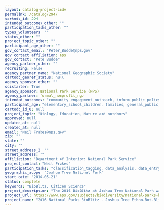 ```yaml
---
layout: catalog-project-indv
permalink: /catalog/294/
cartodb_id: 294
intended_outcomes_other: ""
participation_tasks_other: ""
types_volunteers: ""
status_other: ""
project_topic_other: ""
participant_age_other: ""
gov_contact_email: "Peter_Budde@nps.gov"
gov_contact_affiliation: nps
gov_contact: "Pete Budde"
agency_partner_other: ""
recruiting: False
agency_partner_name: "National Geographic Society"
cartodb_georef_status: null
agency_sponsor_other: ""
scistarter: True
agency_sponsor: National Park Service (NPS)
agency_partner: formal_nonprofit_ngo
intended_outcomes: "community_engagement_outreach, inform_public_policy, io_education, operational_integration_use, research_advancement"
participant_age: "elementary_school_children, families, general_public, middle_school_children, targeted_group, teens"
cartodb_id_0: null
project_topic: "Biology, Education, Nature and outdoors"
approved: null
updated_at: null
created_at: null
email: "Neil_Frakes@nps.gov"
zip: ""
state: ""
city: ""
street_address_2: ""
street_address: ""
affiliation: "Department of Interior: National Park Service"
project_contact: "Neil Frakes"
participation_tasks: "classification_tagging, data_analysis, data_entry, finding_entities, identification, learning, observation, site_selection_description, specimen_sample_collection"
geographic_scope: "Joshua Tree National Park"
start_date: "2016-05-21"
status: complete
keywords: "BioBlitz, Citizen Science"
project_description: "The 2016 BioBlitz at Joshua Tree National Park will be an Ethno-Bot-Blitz exploring the distribution of plant species that are of cultural importance to Native American tribal partners."
project_url: https://www.nps.gov/subjects/biodiversity/national-parks-bioblitz.htm
project_name: "2016 National Parks BioBlitz - Joshua Tree Ethno-Bot-Blitz"
---
```

